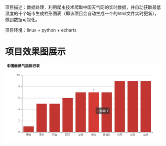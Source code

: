 项目描述：数据处理，利用爬虫技术爬取中国天气网的实时数据，并自动获取最低温度的十个城市生成柱形图表（即该项目会自动生成一个的html文件实时更新），做到数据可视化。


项目环境：linux + python + echarts


# 项目效果图展示
![](img/temp.jpg)
